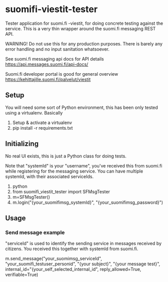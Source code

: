 # suomifi-viestit-tester

Tester application for suomi.fi -viestit, for doing concrete testing against the service. This is
a very thin wrapper around the suomi.fi messaging REST API.

WARNING! Do not use this for any production purposes. There is barely any
error handling and no input sanitation whatsoever.

See suomi.fi messaging api docs for API details
https://api.messages.suomi.fi/api-docs/

Suomi.fi developer portal is good for general overview
https://kehittajille.suomi.fi/palvelut/viestit

## Setup

You will need some sort of Python environment, this has been only tested
using a virtualenv. Basically

1. Setup & activate a virtualenv
2. pip install -r requirements.txt

## Initializing

No real UI exists, this is just a Python class for doing tests.

Note that "systemId" is your "username", you've received this from suomi.fi
while registering for the messaging service. You can have multiple
systemId, with their associated serviceIds.

1. python
2. from suomifi_viestit_tester import SFMsgTester
3. m=SFMsgTester()
4. m.login("{your_suomifimsg_systemId}", "{your_suomifimsg_password}")

## Usage

### Send message example

"serviceId" is used to identify the sending service in messages received by citizens.
You received this together with systemId from suomi.fi.

m.send_message("your_suomimsg_serviceId", "your_suomifi_testuser_personid", "{your subject}",
               "{your message test}", internal_id="{your_self_selected_internal_id", reply_allowed=True, verifiable=True)
